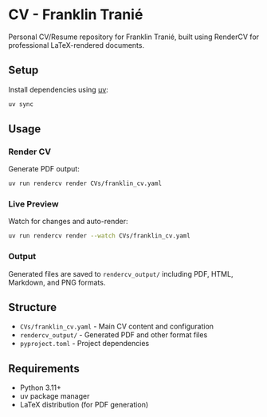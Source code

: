 # CV - Franklin Tranié

Personal CV/Resume repository for Franklin Tranié, built using RenderCV for professional LaTeX-rendered documents.

## Setup

Install dependencies using [uv](https://github.com/astral-sh/uv):
```bash
uv sync
```

## Usage

### Render CV
Generate PDF output:
```bash
uv run rendercv render CVs/franklin_cv.yaml
```

### Live Preview
Watch for changes and auto-render:
```bash
uv run rendercv render --watch CVs/franklin_cv.yaml
```

### Output
Generated files are saved to `rendercv_output/` including PDF, HTML, Markdown, and PNG formats.

## Structure

- `CVs/franklin_cv.yaml` - Main CV content and configuration
- `rendercv_output/` - Generated PDF and other format files
- `pyproject.toml` - Project dependencies

## Requirements

- Python 3.11+
- uv package manager
- LaTeX distribution (for PDF generation)